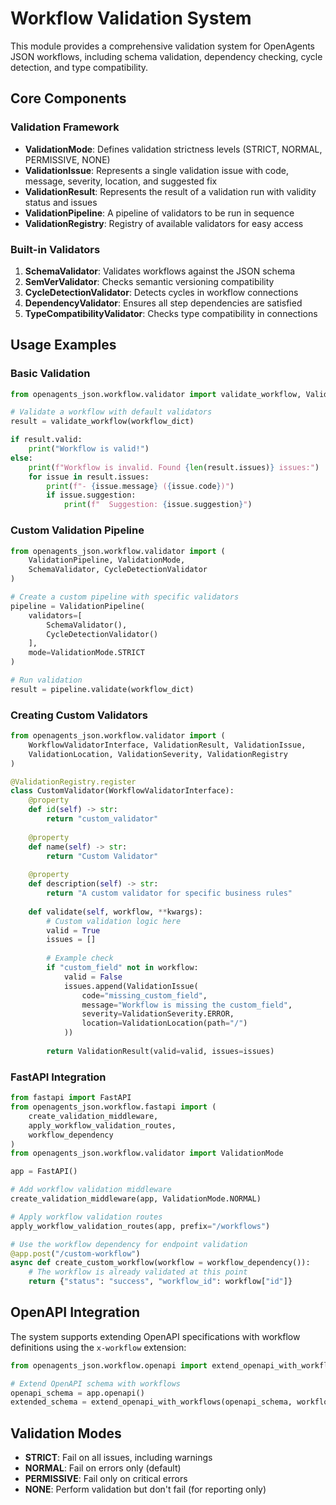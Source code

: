 # Workflow Validation System

This module provides a comprehensive validation system for OpenAgents JSON workflows, including schema validation, dependency checking, cycle detection, and type compatibility.

## Core Components

### Validation Framework

- **ValidationMode**: Defines validation strictness levels (STRICT, NORMAL, PERMISSIVE, NONE)
- **ValidationIssue**: Represents a single validation issue with code, message, severity, location, and suggested fix
- **ValidationResult**: Represents the result of a validation run with validity status and issues
- **ValidationPipeline**: A pipeline of validators to be run in sequence
- **ValidationRegistry**: Registry of available validators for easy access

### Built-in Validators

1. **SchemaValidator**: Validates workflows against the JSON schema
2. **SemVerValidator**: Checks semantic versioning compatibility
3. **CycleDetectionValidator**: Detects cycles in workflow connections
4. **DependencyValidator**: Ensures all step dependencies are satisfied
5. **TypeCompatibilityValidator**: Checks type compatibility in connections

## Usage Examples

### Basic Validation

```python
from openagents_json.workflow.validator import validate_workflow, ValidationMode

# Validate a workflow with default validators
result = validate_workflow(workflow_dict)

if result.valid:
    print("Workflow is valid!")
else:
    print(f"Workflow is invalid. Found {len(result.issues)} issues:")
    for issue in result.issues:
        print(f"- {issue.message} ({issue.code})")
        if issue.suggestion:
            print(f"  Suggestion: {issue.suggestion}")
```

### Custom Validation Pipeline

```python
from openagents_json.workflow.validator import (
    ValidationPipeline, ValidationMode,
    SchemaValidator, CycleDetectionValidator
)

# Create a custom pipeline with specific validators
pipeline = ValidationPipeline(
    validators=[
        SchemaValidator(),
        CycleDetectionValidator()
    ],
    mode=ValidationMode.STRICT
)

# Run validation
result = pipeline.validate(workflow_dict)
```

### Creating Custom Validators

```python
from openagents_json.workflow.validator import (
    WorkflowValidatorInterface, ValidationResult, ValidationIssue,
    ValidationLocation, ValidationSeverity, ValidationRegistry
)

@ValidationRegistry.register
class CustomValidator(WorkflowValidatorInterface):
    @property
    def id(self) -> str:
        return "custom_validator"
    
    @property
    def name(self) -> str:
        return "Custom Validator"
    
    @property
    def description(self) -> str:
        return "A custom validator for specific business rules"
    
    def validate(self, workflow, **kwargs):
        # Custom validation logic here
        valid = True
        issues = []
        
        # Example check
        if "custom_field" not in workflow:
            valid = False
            issues.append(ValidationIssue(
                code="missing_custom_field",
                message="Workflow is missing the custom_field",
                severity=ValidationSeverity.ERROR,
                location=ValidationLocation(path="/")
            ))
        
        return ValidationResult(valid=valid, issues=issues)
```

### FastAPI Integration

```python
from fastapi import FastAPI
from openagents_json.workflow.fastapi import (
    create_validation_middleware,
    apply_workflow_validation_routes,
    workflow_dependency
)
from openagents_json.workflow.validator import ValidationMode

app = FastAPI()

# Add workflow validation middleware
create_validation_middleware(app, ValidationMode.NORMAL)

# Apply workflow validation routes
apply_workflow_validation_routes(app, prefix="/workflows")

# Use the workflow dependency for endpoint validation
@app.post("/custom-workflow")
async def create_custom_workflow(workflow = workflow_dependency()):
    # The workflow is already validated at this point
    return {"status": "success", "workflow_id": workflow["id"]}
```

## OpenAPI Integration

The system supports extending OpenAPI specifications with workflow definitions using the `x-workflow` extension:

```python
from openagents_json.workflow.openapi import extend_openapi_with_workflows

# Extend OpenAPI schema with workflows
openapi_schema = app.openapi()
extended_schema = extend_openapi_with_workflows(openapi_schema, workflows)
```

## Validation Modes

- **STRICT**: Fail on all issues, including warnings
- **NORMAL**: Fail on errors only (default)
- **PERMISSIVE**: Fail only on critical errors
- **NONE**: Perform validation but don't fail (for reporting only) 